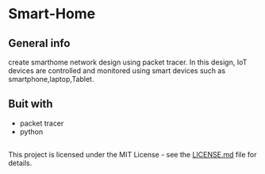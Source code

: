 # Smart-Home
## General info
create smarthome network design using packet tracer. In this design, IoT devices are controlled and monitored using smart devices such as smartphone,laptop,Tablet.
## Buit with 
* packet tracer
* python
## 
This project is licensed under the MIT License - see the [LICENSE.md](https:/https://github.com/ChitSuThwin/Smart-Home/master/LICENSE) file for details.
